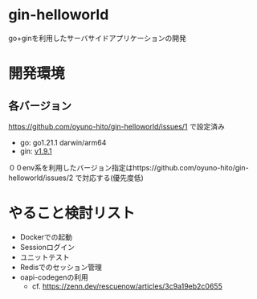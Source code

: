 # gin-helloworld
go+ginを利用したサーバサイドアプリケーションの開発

# 開発環境
## 各バージョン
https://github.com/oyuno-hito/gin-helloworld/issues/1 で設定済み
- go:  go1.21.1 darwin/arm64
- gin: [v1.9.1](https://github.com/gin-gonic/gin/releases/tag/v1.9.1)

００env系を利用したバージョン指定はhttps://github.com/oyuno-hito/gin-helloworld/issues/2 で対応する(優先度低)


# やること検討リスト
- Dockerでの起動
- Sessionログイン
- ユニットテスト
- Redisでのセッション管理
- oapi-codegenの利用
  - cf. https://zenn.dev/rescuenow/articles/3c9a19eb2c0655
